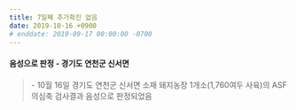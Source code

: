 ```yaml
---
title: 7일째 추가확진 없음
date: 2019-10-16 +0900
# enddate: 2019-09-17 00:00:00 -0700
---
```

#### 음성으로 판정 - 경기도 연천군 신서면
> \- 10월 16일 경기도 연천군 신서면 소재 돼지농장 1개소(1,760여두 사육)의 ASF 의심축 검사결과 음성으로 판정되었음  